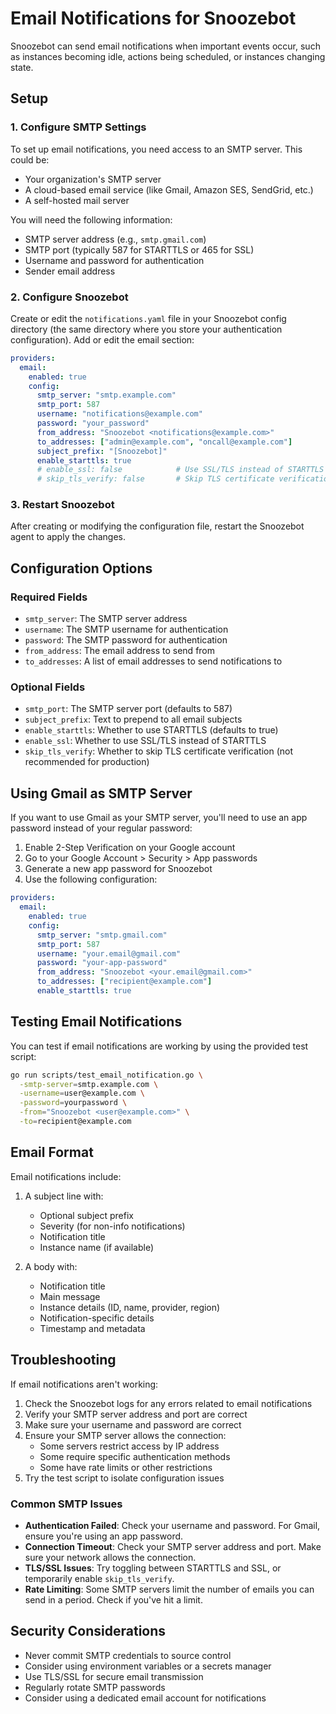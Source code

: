 # Email Notifications for Snoozebot

Snoozebot can send email notifications when important events occur, such as instances becoming idle, actions being scheduled, or instances changing state.

## Setup

### 1. Configure SMTP Settings

To set up email notifications, you need access to an SMTP server. This could be:

- Your organization's SMTP server
- A cloud-based email service (like Gmail, Amazon SES, SendGrid, etc.)
- A self-hosted mail server

You will need the following information:

- SMTP server address (e.g., `smtp.gmail.com`)
- SMTP port (typically 587 for STARTTLS or 465 for SSL)
- Username and password for authentication
- Sender email address

### 2. Configure Snoozebot

Create or edit the `notifications.yaml` file in your Snoozebot config directory (the same directory where you store your authentication configuration). Add or edit the email section:

```yaml
providers:
  email:
    enabled: true
    config:
      smtp_server: "smtp.example.com"
      smtp_port: 587
      username: "notifications@example.com"
      password: "your_password"
      from_address: "Snoozebot <notifications@example.com>"
      to_addresses: ["admin@example.com", "oncall@example.com"]
      subject_prefix: "[Snoozebot]"
      enable_starttls: true
      # enable_ssl: false            # Use SSL/TLS instead of STARTTLS
      # skip_tls_verify: false       # Skip TLS certificate verification (not recommended)
```

### 3. Restart Snoozebot

After creating or modifying the configuration file, restart the Snoozebot agent to apply the changes.

## Configuration Options

### Required Fields

- `smtp_server`: The SMTP server address
- `username`: The SMTP username for authentication
- `password`: The SMTP password for authentication
- `from_address`: The email address to send from
- `to_addresses`: A list of email addresses to send notifications to

### Optional Fields

- `smtp_port`: The SMTP server port (defaults to 587)
- `subject_prefix`: Text to prepend to all email subjects
- `enable_starttls`: Whether to use STARTTLS (defaults to true)
- `enable_ssl`: Whether to use SSL/TLS instead of STARTTLS
- `skip_tls_verify`: Whether to skip TLS certificate verification (not recommended for production)

## Using Gmail as SMTP Server

If you want to use Gmail as your SMTP server, you'll need to use an app password instead of your regular password:

1. Enable 2-Step Verification on your Google account
2. Go to your Google Account > Security > App passwords
3. Generate a new app password for Snoozebot
4. Use the following configuration:

```yaml
providers:
  email:
    enabled: true
    config:
      smtp_server: "smtp.gmail.com"
      smtp_port: 587
      username: "your.email@gmail.com"
      password: "your-app-password"
      from_address: "Snoozebot <your.email@gmail.com>"
      to_addresses: ["recipient@example.com"]
      enable_starttls: true
```

## Testing Email Notifications

You can test if email notifications are working by using the provided test script:

```bash
go run scripts/test_email_notification.go \
  -smtp-server=smtp.example.com \
  -username=user@example.com \
  -password=yourpassword \
  -from="Snoozebot <user@example.com>" \
  -to=recipient@example.com
```

## Email Format

Email notifications include:

1. A subject line with:
   - Optional subject prefix
   - Severity (for non-info notifications)
   - Notification title
   - Instance name (if available)

2. A body with:
   - Notification title
   - Main message
   - Instance details (ID, name, provider, region)
   - Notification-specific details
   - Timestamp and metadata

## Troubleshooting

If email notifications aren't working:

1. Check the Snoozebot logs for any errors related to email notifications
2. Verify your SMTP server address and port are correct
3. Make sure your username and password are correct
4. Ensure your SMTP server allows the connection:
   - Some servers restrict access by IP address
   - Some require specific authentication methods
   - Some have rate limits or other restrictions
5. Try the test script to isolate configuration issues

### Common SMTP Issues

- **Authentication Failed**: Check your username and password. For Gmail, ensure you're using an app password.
- **Connection Timeout**: Check your SMTP server address and port. Make sure your network allows the connection.
- **TLS/SSL Issues**: Try toggling between STARTTLS and SSL, or temporarily enable `skip_tls_verify`.
- **Rate Limiting**: Some SMTP servers limit the number of emails you can send in a period. Check if you've hit a limit.

## Security Considerations

- Never commit SMTP credentials to source control
- Consider using environment variables or a secrets manager
- Use TLS/SSL for secure email transmission
- Regularly rotate SMTP passwords
- Consider using a dedicated email account for notifications